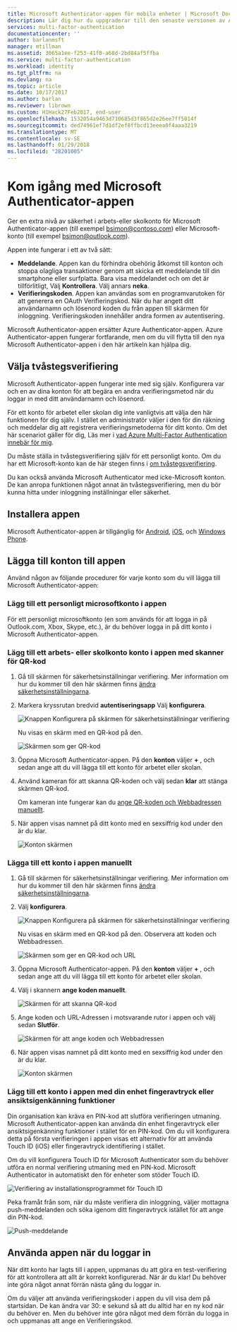 ```yaml
---
title: Microsoft Authenticator-appen för mobila enheter | Microsoft Docs
description: Lär dig hur du uppgraderar till den senaste versionen av Azure Authenticator.
services: multi-factor-authentication
documentationcenter: ''
author: barlanmsft
manager: mtillman
ms.assetid: 3065a1ee-f253-41f0-a68d-2bd84af5ffba
ms.service: multi-factor-authentication
ms.workload: identity
ms.tgt_pltfrm: na
ms.devlang: na
ms.topic: article
ms.date: 10/17/2017
ms.author: barlan
ms.reviewer: librown
ms.custom: H1Hack27Feb2017, end-user
ms.openlocfilehash: 1532054a9463d710685d3f865d2e26ee7ff5014f
ms.sourcegitcommit: ded74961ef7d1df2ef8ffbcd13eeea0f4aaa3219
ms.translationtype: MT
ms.contentlocale: sv-SE
ms.lasthandoff: 01/29/2018
ms.locfileid: "28201005"
---
```

# <a name="get-started-with-the-microsoft-authenticator-app"></a>Kom igång med Microsoft Authenticator-appen
Ger en extra nivå av säkerhet i arbets-eller skolkonto för Microsoft Authenticator-appen (till exempel bsimon@contoso.com) eller Microsoft-konto (till exempel bsimon@outlook.com).

Appen inte fungerar i ett av två sätt:

* **Meddelande**. Appen kan du förhindra obehörig åtkomst till konton och stoppa olagliga transaktioner genom att skicka ett meddelande till din smartphone eller surfplatta. Bara visa meddelandet och om det är tillförlitligt, Välj **Kontrollera**. Välj annars **neka**.
* **Verifieringskoden**. Appen kan användas som en programvarutoken för att generera en OAuth Verifieringskod. När du har angett ditt användarnamn och lösenord koden du från appen till skärmen för inloggning. Verifieringskoden innehåller andra formen av autentisering.

Microsoft Authenticator-appen ersätter Azure Authenticator-appen. Azure Authenticator-appen fungerar fortfarande, men om du vill flytta till den nya Microsoft Authenticator-appen i den här artikeln kan hjälpa dig.  

## <a name="opt-in-for-two-step-verification"></a>Välja tvåstegsverifiering

Microsoft Authenticator-appen fungerar inte med sig själv. Konfigurera var och en av dina konton för att begära en andra verifieringsmetod när du loggar in med ditt användarnamn och lösenord.

För ett konto för arbetet eller skolan dig inte vanligtvis att välja den här funktionen för dig själv. I stället en administratör väljer i den för din räkning och meddelar dig att registrera verifieringsmetoderna för ditt konto. Om det här scenariot gäller för dig, Läs mer i [vad Azure Multi-Factor Authentication innebär för mig](multi-factor-authentication-end-user.md).

Du måste ställa in tvåstegsverifiering själv för ett personligt konto. Om du har ett Microsoft-konto kan de här stegen finns i [om tvåstegsverifiering](https://support.microsoft.com/help/12408/microsoft-account-about-two-step-verification).

Du kan också använda Microsoft Authenticator med icke-Microsoft konton. De kan anropa funktionen något annat än tvåstegsverifiering, men du bör kunna hitta under inloggning inställningar eller säkerhet.

## <a name="install-the-app"></a>Installera appen
Microsoft Authenticator-appen är tillgänglig för [Android](https://go.microsoft.com/fwlink/?linkid=866594), [iOS](https://go.microsoft.com/fwlink/?linkid=866594), och [Windows Phone](http://go.microsoft.com/fwlink/?Linkid=825071).

## <a name="add-accounts-to-the-app"></a>Lägga till konton till appen
Använd någon av följande procedurer för varje konto som du vill lägga till Microsoft Authenticator-appen:

### <a name="add-a-personal-microsoft-account-to-the-app"></a>Lägg till ett personligt microsoftkonto i appen

För ett personligt microsoftkonto (en som används för att logga in på Outlook.com, Xbox, Skype, etc.), är du behöver logga in på ditt konto i Microsoft Authenticator-appen.

### <a name="add-a-work-or-school-account-to-the-app-using-the-qr-code-scanner"></a>Lägg till ett arbets- eller skolkonto konto i appen med skanner för QR-kod
1. Gå till skärmen för säkerhetsinställningar verifiering.  Mer information om hur du kommer till den här skärmen finns [ändra säkerhetsinställningarna](multi-factor-authentication-end-user-manage-settings.md#where-to-find-the-settings-page).
2. Markera kryssrutan bredvid **autentiseringsapp** Välj **konfigurera**.

    ![Knappen Konfigurera på skärmen för säkerhetsinställningar verifiering](./media/authenticator-app-how-to/azureauthe.png)

    Nu visas en skärm med en QR-kod på den.

    ![Skärmen som ger QR-kod](./media/authenticator-app-how-to/barcode2.png)
3. Öppna Microsoft Authenticator-appen. På den **konton** väljer  **+** , och sedan ange att du vill lägga till ett konto för arbetet eller skolan.
4. Använd kameran för att skanna QR-koden och välj sedan **klar** att stänga skärmen QR-kod.

    Om kameran inte fungerar kan du [ange QR-koden och Webbadressen manuellt](#add-an-account-to-the-app-manually).

5. När appen visas namnet på ditt konto med en sexsiffrig kod under den är du klar.

    ![Konton skärmen](./media/authenticator-app-how-to/accounts.png)

### <a name="add-an-account-to-the-app-manually"></a>Lägga till ett konto i appen manuellt
1. Gå till skärmen för säkerhetsinställningar verifiering.  Mer information om hur du kommer till den här skärmen finns [ändra säkerhetsinställningarna](multi-factor-authentication-end-user-manage-settings.md).
2. Välj **konfigurera**.

    ![Knappen Konfigurera på skärmen för säkerhetsinställningar verifiering](./media/authenticator-app-how-to/azureauthe.png)

    Nu visas en skärm med en QR-kod på den.  Observera att koden och Webbadressen.

    ![Skärmen som ger en QR-kod och URL](./media/authenticator-app-how-to/barcode2.png)
3. Öppna Microsoft Authenticator-appen. På den **konton** väljer  **+** , och sedan ange att du vill lägga till ett konto för arbetet eller skolan.

4. Välj i skannern **ange koden manuellt**.

    ![Skärmen för att skanna QR-kod](./media/multi-factor-authentication-end-user-first-time/scan2.png)
5. Ange koden och URL-Adressen i motsvarande rutor i appen och välj sedan **Slutför**.

    ![Skärmen för att ange koden och Webbadressen](./media/authenticator-app-how-to/manual.png)

6. När appen visas namnet på ditt konto med en sexsiffrig kod under den är du klar.

    ![Konton skärmen](./media/authenticator-app-how-to/accounts.png)

### <a name="add-an-account-to-the-app-using-your-devices-fingerprint-or-facial-recognition-capabilities"></a>Lägg till ett konto i appen med din enhet fingeravtryck eller ansiktsigenkänning funktioner
Din organisation kan kräva en PIN-kod att slutföra verifieringen utmaning. Microsoft Authenticator-appen kan använda din enhet fingeravtryck eller ansiktsigenkänning funktioner i stället för en PIN-kod. Om du vill konfigurera detta på första verifieringen i appen visas ett alternativ för att använda Touch ID (iOS) eller fingeravtryck identifiering i stället. 

Om du vill konfigurera Touch ID för Microsoft Authenticator som du behöver utföra en normal verifiering utmaning med en PIN-kod. Microsoft Authenticator in automatiskt den för enheter som stöder Touch ID. 

![Verifiering av installationsprogrammet för Touch ID](./media/authenticator-app-how-to/touchid1.png)

Peka framåt från som, när du måste verifiera din inloggning, väljer mottagna push-meddelanden och söka igenom ditt fingeravtryck istället för att ange din PIN-kod.

![Push-meddelande](./media/authenticator-app-how-to/touchid2.png)

## <a name="use-the-app-when-you-sign-in"></a>Använda appen när du loggar in

När ditt konto har lagts till i appen, uppmanas du att göra en test-verifiering för att kontrollera att allt är korrekt konfigurerad. När är du klar! Du behöver inte göra något annat förrän nästa gång du loggar in.

Om du väljer att använda verifieringskoder i appen du vill visa dem på startsidan. De kan ändra var 30: e sekund så att du alltid har en ny kod när du behöver en. Men du behöver inte göra något med dem förrän du logga in och uppmanas att ange en Verifieringskod.  
